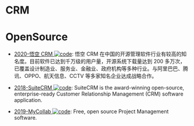 # CRM

# OpenSource

- [2020-悟空 CRM ![code](https://ng-tech.icu/assets/code.svg)](https://gitee.com/wukongcrm): 悟空 CRM 在中国的开源管理软件行业有较高的知名度。目前软件已达到千万级的用户量，开源系统下载量达到 200 多万次，已覆盖设计制造业、服务业、金融业、政府机构等多种行业。与阿里巴巴、腾讯、OPPO、航天信息、CCTV 等多家知名企业达成战略合作。

- [2018-SuiteCRM ![code](https://ng-tech.icu/assets/code.svg)](https://github.com/salesagility/SuiteCRM): SuiteCRM is the award-winning open-source, enterprise-ready Customer Relationship Management (CRM) software application.

- [2019-MyCollab ![code](https://ng-tech.icu/assets/code.svg)](https://github.com/MyCollab/mycollab): Free, open source Project Management software.
